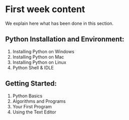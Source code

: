 # First week content

We explain here what has been done in this section.

## Python Installation and Environment:

1. Installing Python on Windows
2. Installing Python on Mac
3. Installing Python on Linux
4. Python Shell & IDLE

## Getting Started:

1. Python Basics
2. Algorithms and Programs
3. Your First Program
4. Using the Text Editor